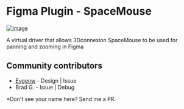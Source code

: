 # Figma Plugin - SpaceMouse

[![image](https://user-images.githubusercontent.com/1895289/116750050-b6be5100-a9b6-11eb-951d-c0babd7d1527.png)](https://www.figma.com/community/plugin/773058554383274587/3Dconnexion-SpaceMouse-Driver)


A virtual driver that allows 3Dconnexion SpaceMouse to be used for panning and zooming in Figma

## Community contributors

- [Evgenw](https://github.com/Evgenw) - Design | Issue
- Brad G. - Issue | Debug

\*Don't see your name here? Send me a PR.

